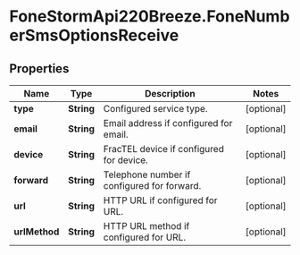 # FoneStormApi220Breeze.FoneNumberSmsOptionsReceive

## Properties
Name | Type | Description | Notes
------------ | ------------- | ------------- | -------------
**type** | **String** | Configured service type. | [optional] 
**email** | **String** | Email address if configured for email. | [optional] 
**device** | **String** | FracTEL device if configured for device. | [optional] 
**forward** | **String** | Telephone number if configured for forward. | [optional] 
**url** | **String** | HTTP URL if configured for URL. | [optional] 
**urlMethod** | **String** | HTTP URL method if configured for URL. | [optional] 


